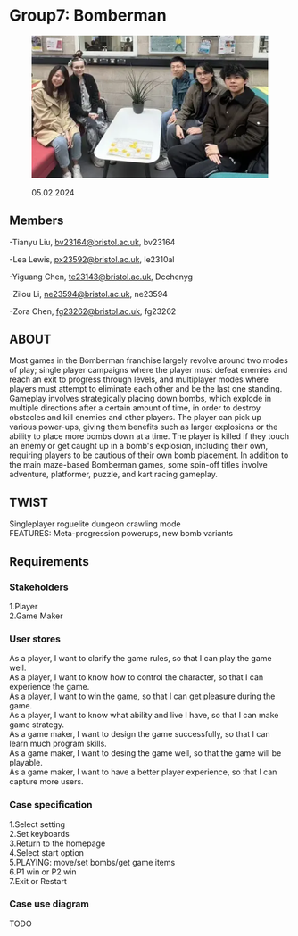 # Group7: Bomberman

<figure>
    <p align="center">
        <img src="Assets/Images/group_meeting.png"
             alt="Group members sitting behind a paper prototype of the game">
       <figcaption>05.02.2024</figcaption>
    </p>
</figure>

## Members

-Tianyu Liu, <bv23164@bristol.ac.uk>, bv23164

-Lea Lewis, <px23592@bristol.ac.uk>, le2310al

-Yiguang Chen, <te23143@bristol.ac.uk>, Dcchenyg

-Zilou Li, <ne23594@bristol.ac.uk>, ne23594

-Zora Chen, <fg23262@bristol.ac.uk>, fg23262

## ABOUT
Most games in the Bomberman franchise largely revolve around two modes of play; single player campaigns where the player must defeat enemies and reach an exit to progress through levels, and multiplayer modes where players must attempt to eliminate each other and be the last one standing. Gameplay involves strategically placing down bombs, which explode in multiple directions after a certain amount of time, in order to destroy obstacles and kill enemies and other players. The player can pick up various power-ups, giving them benefits such as larger explosions or the ability to place more bombs down at a time. The player is killed if they touch an enemy or get caught up in a bomb's explosion, including their own, requiring players to be cautious of their own bomb placement. In addition to the main maze-based Bomberman games, some spin-off titles involve adventure, platformer, puzzle, and kart racing gameplay.

## TWIST
Singleplayer roguelite dungeon crawling mode  
FEATURES: Meta-progression powerups, new bomb variants  

## Requirements

### Stakeholders  
1.Player  
2.Game Maker    


### User stores
As a player, I want to clarify the game rules, so that I can play the game well.  
As a player, I want to know how to control the character, so that I can experience the game.  
As a player, I want to win the game, so that I can get pleasure during the game.  
As a player, I want to know what ability and live I have, so that I can make game strategy.  
As a game maker, I want to design the game successfully, so that I can learn much program skills.  
As a game maker, I want to desing the game well, so that the game will be playable.  
As a game maker, I want to have a better player experience, so that I can capture more users.  


### Case specification
1.Select setting  
2.Set keyboards  
3.Return to the homepage  
4.Select start option  
5.PLAYING: move/set bombs/get game items  
6.P1 win or P2 win  
7.Exit or Restart  


### Case use diagram  
TODO
